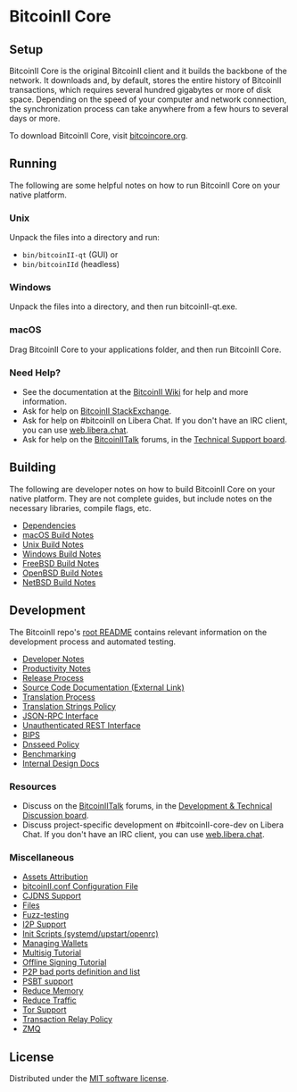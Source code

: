 BitcoinII Core
=============

Setup
---------------------
BitcoinII Core is the original BitcoinII client and it builds the backbone of the network. It downloads and, by default, stores the entire history of BitcoinII transactions, which requires several hundred gigabytes or more of disk space. Depending on the speed of your computer and network connection, the synchronization process can take anywhere from a few hours to several days or more.

To download BitcoinII Core, visit [bitcoincore.org](https://bitcoincore.org/en/download/).

Running
---------------------
The following are some helpful notes on how to run BitcoinII Core on your native platform.

### Unix

Unpack the files into a directory and run:

- `bin/bitcoinII-qt` (GUI) or
- `bin/bitcoinIId` (headless)

### Windows

Unpack the files into a directory, and then run bitcoinII-qt.exe.

### macOS

Drag BitcoinII Core to your applications folder, and then run BitcoinII Core.

### Need Help?

* See the documentation at the [BitcoinII Wiki](https://en.bitcoinII.it/wiki/Main_Page)
for help and more information.
* Ask for help on [BitcoinII StackExchange](https://bitcoinII.stackexchange.com).
* Ask for help on #bitcoinII on Libera Chat. If you don't have an IRC client, you can use [web.libera.chat](https://web.libera.chat/#bitcoinII).
* Ask for help on the [BitcoinIITalk](https://bitcoinIItalk.org/) forums, in the [Technical Support board](https://bitcoinIItalk.org/index.php?board=4.0).

Building
---------------------
The following are developer notes on how to build BitcoinII Core on your native platform. They are not complete guides, but include notes on the necessary libraries, compile flags, etc.

- [Dependencies](dependencies.md)
- [macOS Build Notes](build-osx.md)
- [Unix Build Notes](build-unix.md)
- [Windows Build Notes](build-windows-msvc.md)
- [FreeBSD Build Notes](build-freebsd.md)
- [OpenBSD Build Notes](build-openbsd.md)
- [NetBSD Build Notes](build-netbsd.md)

Development
---------------------
The BitcoinII repo's [root README](/README.md) contains relevant information on the development process and automated testing.

- [Developer Notes](developer-notes.md)
- [Productivity Notes](productivity.md)
- [Release Process](release-process.md)
- [Source Code Documentation (External Link)](https://doxygen.bitcoincore.org/)
- [Translation Process](translation_process.md)
- [Translation Strings Policy](translation_strings_policy.md)
- [JSON-RPC Interface](JSON-RPC-interface.md)
- [Unauthenticated REST Interface](REST-interface.md)
- [BIPS](bips.md)
- [Dnsseed Policy](dnsseed-policy.md)
- [Benchmarking](benchmarking.md)
- [Internal Design Docs](design/)

### Resources
* Discuss on the [BitcoinIITalk](https://bitcoinIItalk.org/) forums, in the [Development & Technical Discussion board](https://bitcoinIItalk.org/index.php?board=6.0).
* Discuss project-specific development on #bitcoinII-core-dev on Libera Chat. If you don't have an IRC client, you can use [web.libera.chat](https://web.libera.chat/#bitcoinII-core-dev).

### Miscellaneous
- [Assets Attribution](assets-attribution.md)
- [bitcoinII.conf Configuration File](bitcoinII-conf.md)
- [CJDNS Support](cjdns.md)
- [Files](files.md)
- [Fuzz-testing](fuzzing.md)
- [I2P Support](i2p.md)
- [Init Scripts (systemd/upstart/openrc)](init.md)
- [Managing Wallets](managing-wallets.md)
- [Multisig Tutorial](multisig-tutorial.md)
- [Offline Signing Tutorial](offline-signing-tutorial.md)
- [P2P bad ports definition and list](p2p-bad-ports.md)
- [PSBT support](psbt.md)
- [Reduce Memory](reduce-memory.md)
- [Reduce Traffic](reduce-traffic.md)
- [Tor Support](tor.md)
- [Transaction Relay Policy](policy/README.md)
- [ZMQ](zmq.md)

License
---------------------
Distributed under the [MIT software license](/COPYING).
